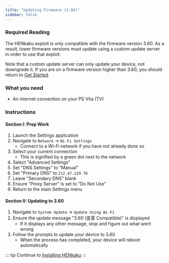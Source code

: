 ```yaml
---
title: "Updating Firmware (3.60)"
sidebar: false
---
```


### Required Reading

The HENkaku exploit is only compatible with the firmware version 3.60. As a result, lower firmware versions must update using a custom update server in order to use that exploit.

Note that a custom update server can only update your device, not downgrade it. If you are on a firmware version higher than 3.60, you should return to [Get Started](/get-started).

### What you need

* An internet connection on your PS Vita (TV)

### Instructions

#### Section I: Prep Work

1. Launch the Settings application
1. Navigate to `Network` -> `Wi-Fi Settings`
    + Connect to a Wi-Fi network if you have not already done so
1. Select your current connection
    + This is signified by a green dot next to the network
1. Select "Advanced Settings"
1. Set "DNS Settings" to "Manual"
1. Set "Primary DNS" to `212.47.229.76`
1. Leave "Secondary DNS" blank
1. Ensure "Proxy Server" is set to "Do Not Use"
1. Return to the main Settings menu

#### Section II: Updating to 3.60

1. Navigate to `System Update` -> `Update Using Wi-Fi`
1. Ensure the update message "3.60 (変革 Compatible)" is displayed
    + If it displays any other message, stop and figure out what went wrong
1. Follow the prompts to update your device to 3.60
    + When the process has completed, your device will reboot automatically

::: tip
Continue to [Installing HENkaku](installing-henkaku)
:::